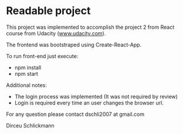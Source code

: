 # Readable project

This project was implemented to accomplish the project 2 from React
course from Udacity (www.udacity.com).

The frontend was bootstraped using Create-React-App.

To run front-end just execute:
   - npm install
   - npm start

Additional notes:
  - The login process was implemented (It was not required by review)
  - Login is required every time an user changes the browser url.

For any question please contact dschli2007 at gmail.com

Dirceu Schlickmann
